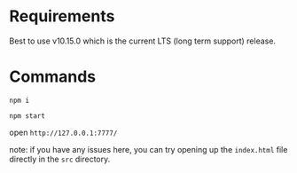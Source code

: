 # Requirements

Best to use v10.15.0 which is the current LTS (long term support) release.

# Commands

`npm i`

`npm start`

open `http://127.0.0.1:7777/`

note: if you have any issues here, you can try opening up the `index.html` file directly in the `src` directory.
